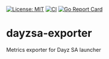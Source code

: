 [![License: MIT](https://img.shields.io/badge/License-MIT-yellow.svg)](https://opensource.org/licenses/MIT)
[![CI](https://github.com/jsirianni/dayzsa-exporter/actions/workflows/ci.yml/badge.svg)](https://github.com/jsirianni/dayzsa-exporter/actions/workflows/ci.yml)
[![Go Report Card](https://goreportcard.com/badge/github.com/jsirianni/dayzsa-exporter)](https://goreportcard.com/report/github.com/jsirianni/dayzsa-exporter)

# dayzsa-exporter

Metrics exporter for Dayz SA launcher
